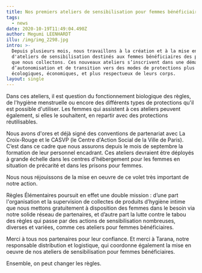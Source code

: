 ```yaml
---
title: Nos premiers ateliers de sensibilisation pour femmes bénéficiaires
tags:
  - news
date: 2020-10-19T11:49:04.490Z
author: Megumi LEENHARDT
illu: /img/img_2298.jpg
intro: >-
  Depuis plusieurs mois, nous travaillons à la création et à la mise en oeuvre
  d'ateliers de sensibilisation destinés aux femmes bénéficiaires des produits
  que nous collectons. Ces nouveaux ateliers s’inscrivent dans une démarche
  d’autonomisation et de transition vers des modes de protections plus
  écologiques, économiques, et plus respectueux de leurs corps.
layout: single
---
```

Dans ces ateliers, il est question du fonctionnement biologique des règles, de l'hygiène menstruelle ou encore des différents types de protections qu'il est possible d'utiliser. Les femmes qui assistent à ces ateliers peuvent également, si elles le souhaitent, en repartir avec des protections réutilisables.

Nous avons d'ores et déjà signé des conventions de partenariat avec La Croix-Rouge et le CASVP (le Centre d'Action Social de la Ville de Paris). C’est dans ce cadre que nous assurons depuis le mois de septembre la formation de leur personnel encadrant. Ces ateliers devraient être déployés à grande échelle dans les centres d'hébergement pour les femmes en situation de précarité et dans les prisons pour femmes.

Nous nous réjouissons de la mise en oeuvre de ce volet très important de notre action.

Règles Élémentaires poursuit en effet une double mission : d’une part l'organisation et la supervision de collectes de produits d’hygiène intime que nous mettons gratuitement à disposition des femmes dans le besoin via notre solide réseau de partenaires, et d’autre part la lutte contre le tabou des règles qui passe par des actions de sensibilisation nombreuses, diverses et variées, comme ces ateliers pour femmes bénéficiaires. 

Merci à tous nos partenaires pour leur confiance. Et merci à Tarana, notre responsable distribution et logistique, qui coordonne également la mise en oeuvre de nos ateliers de sensibilisation pour femmes bénéficiaires.

Ensemble, on peut changer les règles.
